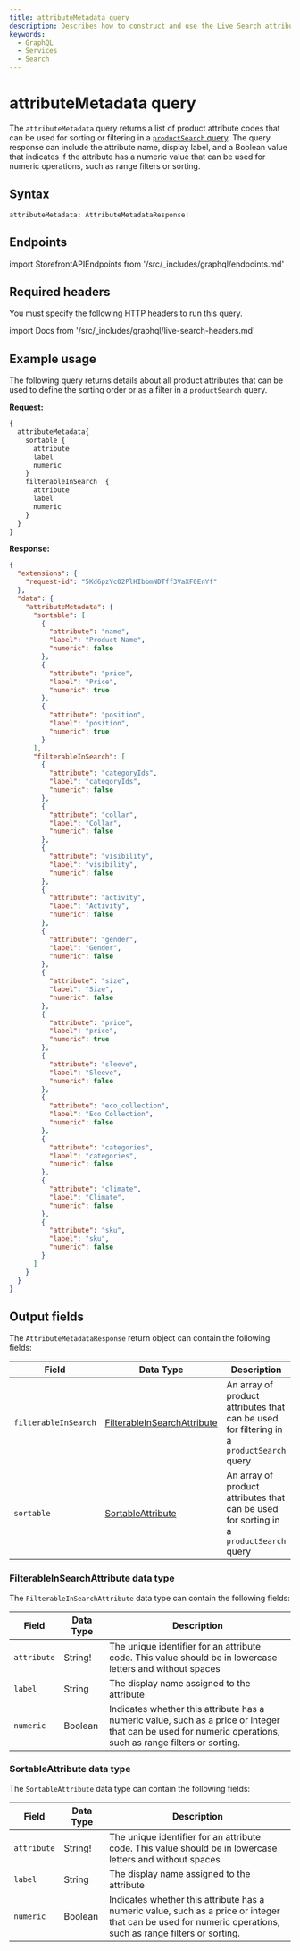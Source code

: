 ```yaml
---
title: attributeMetadata query
description: Describes how to construct and use the Live Search attributeMetadata query.
keywords:
  - GraphQL
  - Services
  - Search
---
```


# attributeMetadata query

The `attributeMetadata` query returns a list of product attribute codes that can be used for sorting or filtering in a [`productSearch` query](./product-search.md). The query response can include the attribute name, display label, and a Boolean value that indicates if the attribute has a numeric value that can be used for numeric operations, such as range filters or sorting.

## Syntax

`attributeMetadata: AttributeMetadataResponse!`

## Endpoints

import StorefrontAPIEndpoints from '/src/_includes/graphql/endpoints.md'

<StorefrontAPIEndpoints />

## Required headers

You must specify the following HTTP headers to run this query.

import Docs from '/src/_includes/graphql/live-search-headers.md'

<Docs />

## Example usage

The following query returns details about all product attributes that can be used to define the sorting order or as a filter in a `productSearch` query.

**Request:**

```graphql
{
  attributeMetadata{
    sortable {
      attribute
      label
      numeric
    }
    filterableInSearch  {
      attribute
      label
      numeric
    }
  }
}
```

**Response:**

```json
{
  "extensions": {
    "request-id": "5Kd6pzYc02PlHIbbmNDTff3VaXF0EnYf"
  },
  "data": {
    "attributeMetadata": {
      "sortable": [
        {
          "attribute": "name",
          "label": "Product Name",
          "numeric": false
        },
        {
          "attribute": "price",
          "label": "Price",
          "numeric": true
        },
        {
          "attribute": "position",
          "label": "position",
          "numeric": true
        }
      ],
      "filterableInSearch": [
        {
          "attribute": "categoryIds",
          "label": "categoryIds",
          "numeric": false
        },
        {
          "attribute": "collar",
          "label": "Collar",
          "numeric": false
        },
        {
          "attribute": "visibility",
          "label": "visibility",
          "numeric": false
        },
        {
          "attribute": "activity",
          "label": "Activity",
          "numeric": false
        },
        {
          "attribute": "gender",
          "label": "Gender",
          "numeric": false
        },
        {
          "attribute": "size",
          "label": "Size",
          "numeric": false
        },
        {
          "attribute": "price",
          "label": "price",
          "numeric": true
        },
        {
          "attribute": "sleeve",
          "label": "Sleeve",
          "numeric": false
        },
        {
          "attribute": "eco_collection",
          "label": "Eco Collection",
          "numeric": false
        },
        {
          "attribute": "categories",
          "label": "categories",
          "numeric": false
        },
        {
          "attribute": "climate",
          "label": "Climate",
          "numeric": false
        },
        {
          "attribute": "sku",
          "label": "sku",
          "numeric": false
        }
      ]
    }
  }
}
```

## Output fields

The `AttributeMetadataResponse` return object can contain the following fields:

Field | Data Type | Description
--- | --- | ---
`filterableInSearch` | [FilterableInSearchAttribute](#filterableinsearchattribute-data-type) | An array of product attributes that can be used for filtering in a `productSearch` query
`sortable` | [SortableAttribute](#sortableattribute-data-type) | An array of product attributes that can be used for sorting in a `productSearch` query

### FilterableInSearchAttribute data type

The `FilterableInSearchAttribute` data type can contain the following fields:

Field | Data Type | Description
--- | --- | ---
`attribute` | String! | The unique identifier for an attribute code. This value should be in lowercase letters and without spaces
`label` | String | The display name assigned to the attribute
`numeric` | Boolean | Indicates whether this attribute has a numeric value, such as a price or integer that can be used for numeric operations, such as range filters or sorting.

### SortableAttribute data type

The `SortableAttribute` data type can contain the following fields:

Field | Data Type | Description
--- | --- | ---
`attribute` | String! | The unique identifier for an attribute code. This value should be in lowercase letters and without spaces
`label` | String | The display name assigned to the attribute
`numeric` | Boolean | Indicates whether this attribute has a numeric value, such as a price or integer that can be used for numeric operations, such as range filters or sorting.
